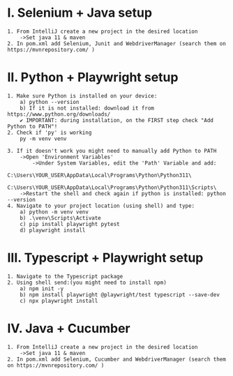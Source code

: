# I. Selenium + Java setup
	1. From IntelliJ create a new project in the desired location
		->Set java 11 & maven
	2. In pom.xml add Selenium, Junit and WebdriverManager (search them on https://mvnrepository.com/ )

# II.  Python + Playwright setup
	1. Make sure Python is installed on your device:
		a) python --version
		b) If it is not installed: download it from https://www.python.org/downloads/
		✔️ IMPORTANT: during installation, on the FIRST step check "Add Python to PATH"!
	2. Check if 'py' is working
		py -m venv venv
	
	3. If it doesn't work you might need to manually add Python to PATH	
		->Open 'Environment Variables'
			->Under System Variables, edit the 'Path' Variable and add:
				C:\Users\YOUR_USER\AppData\Local\Programs\Python\Python311\
				C:\Users\YOUR_USER\AppData\Local\Programs\Python\Python311\Scripts\
		->Restart the shell and check again if python is installed: python --version
	4. Navigate to your project location (using shell) and type:
		a) python -m venv venv
		b) .\venv\Scripts\Activate
		c) pip install playwright pytest
		d) playwright install

# III. Typescript + Playwright setup
	1. Navigate to the Typescript package
	2. Using shell send:(you might need to install npm)
		a) npm init -y
		b) npm install playwright @playwright/test typescript --save-dev
		c) npx playwright install

# IV. Java + Cucumber
	1. From IntelliJ create a new project in the desired location
		->Set java 11 & maven
	2. In pom.xml add Selenium, Cucumber and WebdriverManager (search them on https://mvnrepository.com/ )
